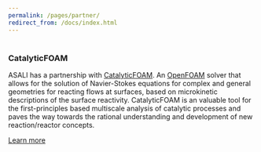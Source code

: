 ```yaml
---
permalink: /pages/partner/
redirect_from: /docs/index.html
---
```


<!--<div class="col-md-6 text-center">
  <h2>Social media/E-mail</h2>
  <p>Feel free to contact us with social media:
  <br>
      <a class="btn btn-primary" href="https://twitter.com/ASALIcode" role="button"><i class="fa fa-twitter" aria-hidden="true"></i></a>
      <a class="btn btn-primary" href="https://www.facebook.com/ASALIcode/" role="button"><i class="fa fa-facebook" aria-hidden="true"></i></a>
      <a class="btn btn-primary" href="https://www.linkedin.com/company/asalicode" role="button"><i class="fa fa-linkedin" aria-hidden="true"></i></a>
  <br>
  or send an e-mail to<a href="mailto:ste.rebu@outlook.it">ste.rebu@outlook.it</a>
  </p>
</div>-->

<div class="row">
  <div class = "col-md-8 text-center">
      <h1 class="text-center"><i class="fa fa-cogs" aria-hidden="true"></i></h1>
      <h3 class="text-center">CatalyticFOAM<br></h3>
      <p>ASALI has a partnership with <a href="http://www.catalyticfoam.polimi.it/">CatalyticFOAM</a>. 
          An <a href="https://openfoam.org/">OpenFOAM</a> solver that allows for the solution of Navier-Stokes equations for complex and general 
          geometries for reacting flows at surfaces, based on microkinetic descriptions of the surface reactivity. 
          CatalyticFOAM is an valuable tool for the first-principles based multiscale analysis of catalytic 
          processes and paves the way towards the rational understanding and development of new reaction/reactor 
          concepts.
      </p>
  </div>
  <div class = "col-md-2 text-center">
      <p>
          <a class="btn btn-primary btn-lg" href="http://www.catalyticfoam.polimi.it/" role="button"><i class="fa fa-cogs" aria-hidden="true"></i>    Learn more</a></p>
      </p>
  </div>
</div>